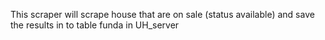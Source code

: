 This scraper will scrape house that are on sale (status available) and save the results in to table funda in UH_server 